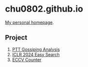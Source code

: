 # chu0802.github.io

[My personal homepage](https://chuyu.org).

## Project

1. [PTT Gossiping Analysis](https://chuyu.org/project/ptt-gossiping)
2. [ICLR 2024 Easy Search](https://chuyu.org/ICLR2024-Easy-Search/)
3. [ECCV Counter](https://chuyu.org/project/eccv-counter)
